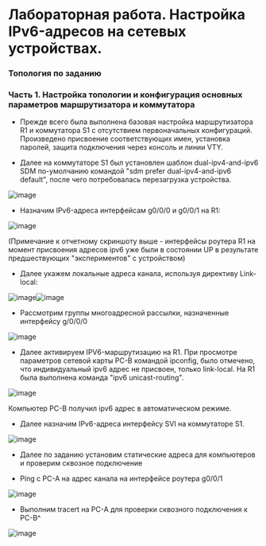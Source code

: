 # Лабораторная работа. Настройка IPv6-адресов на сетевых устройствах.

### Топология по заданию

### Часть 1. Настройка топологии и конфигурация основных параметров маршрутизатора и коммутатора

- Прежде всего была выполнена базовая настройка маршрутизатора R1 и коммутатора S1 с отсутствием первоначальных конфигураций. Произведено присвоение соответствующих имен, установка паролей, защита подключения через консоль и линии VTY.

- Далее на коммутаторе S1 был установлен шаблон dual-ipv4-and-ipv6 SDM по-умолчанию командой "sdm prefer dual-ipv4-and-ipv6 default", после чего потребовалась перезагрузка устройства.

![image](https://user-images.githubusercontent.com/89464074/175008776-caba234a-e0db-4514-9ed6-ab86816d4098.png)

- Назначим IPv6-адреса интерфейсам g0/0/0 и g0/0/1 на R1:

![image](https://user-images.githubusercontent.com/89464074/175016311-1b5b6588-b846-4777-b0ce-3a3281b9e882.png)

(Примечание к отчетному скриншоту выше - интерфейсы роутера R1 на момент присвоения адресов ipv6 уже были в состоянии UP в результате предшествующих "экспериментов" с устройством)

- Далее укажем локальные адреса канала, используя директиву Link-local:

![image](https://user-images.githubusercontent.com/89464074/175018839-9e671c24-851b-4e3b-9ea4-b7df9604ae57.png)![image](https://user-images.githubusercontent.com/89464074/175018884-7df8f685-fc40-4ea0-933e-3355ea8cc26e.png)

- Рассмотрим группы многоадресной рассылки, назначенные интерфейсу g/0/0/0

![image](https://user-images.githubusercontent.com/89464074/175020288-0e001cf7-0195-4cbc-b3e2-c9d2f7f9b919.png)

- Далее активируем IPV6-маршрутизацию на R1. 
При просмотре параметров сетевой карты PC-B командой ipconfig, было отмечено, что индивидуальный ipv6 адрес не присвоен, только link-local.
На R1 была выполнена команда "ipv6 unicast-routing".

![image](https://user-images.githubusercontent.com/89464074/175021660-7cb987a8-e8bb-4065-9ea8-8d028f29a035.png)

Компьютер PC-B получил ipv6 адрес в автоматическом режиме.

- Далее назначим IPv6-адреса интерфейсу SVI на коммутаторе S1.

![image](https://user-images.githubusercontent.com/89464074/175023880-173e41b6-65c4-4574-a173-45b84fcfff35.png)

- Далее по заданию установим статические адреса для компьютеров и проверим сквозное подключение

- Ping с PC-A на адрес канала на интерфейсе роутера g0/0/1

![image](https://user-images.githubusercontent.com/89464074/175025649-646a7d51-b268-434d-8d16-aae7f237eb7d.png)

- Выполним tracert на PC-A для проверки сквозного подключения к PC-B^

![image](https://user-images.githubusercontent.com/89464074/175025946-c27cfe39-453f-48ee-8b62-182b476395d6.png)







